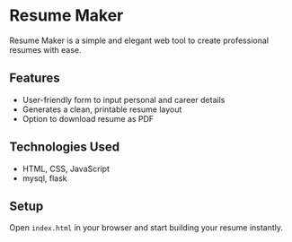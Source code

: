 # Resume Maker

Resume Maker is a simple and elegant web tool to create professional resumes with ease.

## Features
- User-friendly form to input personal and career details
- Generates a clean, printable resume layout
- Option to download resume as PDF

## Technologies Used
- HTML, CSS, JavaScript
- mysql, flask

## Setup
Open `index.html` in your browser and start building your resume instantly.

